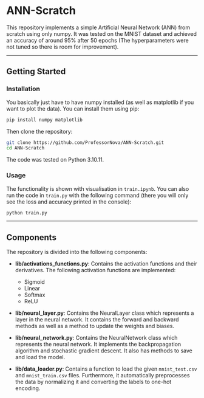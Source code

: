 # ANN-Scratch

This repository implements a simple Artificial Neural Network (ANN) from scratch
using only numpy. It was tested on the MNIST dataset and achieved an accuracy of
around 95% after 50 epochs (The hyperparameters were not tuned so there is room
for improvement).

---

## Getting Started

### Installation

You basically just have to have numpy installed (as well as matplotlib if you want
to plot the data). You can install them using pip:

```bash
pip install numpy matplotlib
```

Then clone the repository:

```bash
git clone https://github.com/ProfessorNova/ANN-Scratch.git
cd ANN-Scratch
```

The code was tested on Python 3.10.11.

### Usage

The functionality is shown with visualisation in `train.ipynb`. You can also run the code in `train.py`
with the following command (there you will only see the loss and accuracy printed in the console):

```bash
python train.py
```

---

## Components

The repository is divided into the following components:

- **lib/activations_functions.py**: Contains the activation functions and their derivatives. The following activation
  functions are implemented:
    - Sigmoid
    - Linear
    - Softmax
    - ReLU

- **lib/neural_layer.py**: Contains the NeuralLayer class which represents a layer in the neural network. It contains
  the forward and backward methods as well as a method to update the weights and biases.

- **lib/neural_network.py**: Contains the NeuralNetwork class which represents the neural network. It implements the
  backpropagation algorithm and stochastic gradient descent. It also has methods to save and load the model.

- **lib/data_loader.py**: Contains a function to load the given `mnist_test.csv` and `mnist_train.csv` files.
  Furthermore, it automatically preprocesses the data by normalizing it and converting the labels to one-hot encoding.
